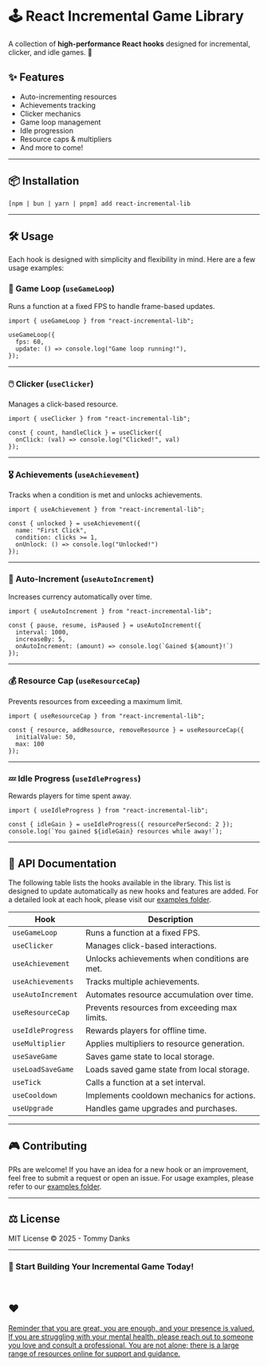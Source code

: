 # 🕹️ React Incremental Game Library

A collection of **high-performance React hooks** designed for incremental, clicker, and idle games. 🚀

## ✨ Features

- Auto-incrementing resources
- Achievements tracking
- Clicker mechanics
- Game loop management
- Idle progression
- Resource caps & multipliers
- And more to come!

---

## 📦 Installation

```
[npm | bun | yarn | pnpm] add react-incremental-lib
```

---

## 🛠️ Usage

Each hook is designed with simplicity and flexibility in mind. Here are a few usage examples:

### 🔄 Game Loop (`useGameLoop`)

Runs a function at a fixed FPS to handle frame-based updates.

```
import { useGameLoop } from "react-incremental-lib";

useGameLoop({
  fps: 60,
  update: () => console.log("Game loop running!"),
});
```

---

### 🖱️ Clicker (`useClicker`)

Manages a click-based resource.

```
import { useClicker } from "react-incremental-lib";

const { count, handleClick } = useClicker({
  onClick: (val) => console.log("Clicked!", val)
});
```

---

### 🎖️ Achievements (`useAchievement`)

Tracks when a condition is met and unlocks achievements.

```
import { useAchievement } from "react-incremental-lib";

const { unlocked } = useAchievement({
  name: "First Click",
  condition: clicks >= 1,
  onUnlock: () => console.log("Unlocked!")
});
```

---

### 🔼 Auto-Increment (`useAutoIncrement`)

Increases currency automatically over time.

```
import { useAutoIncrement } from "react-incremental-lib";

const { pause, resume, isPaused } = useAutoIncrement({
  interval: 1000,
  increaseBy: 5,
  onAutoIncrement: (amount) => console.log(`Gained ${amount}!`)
});
```

---

### 💰 Resource Cap (`useResourceCap`)

Prevents resources from exceeding a maximum limit.

```
import { useResourceCap } from "react-incremental-lib";

const { resource, addResource, removeResource } = useResourceCap({
  initialValue: 50,
  max: 100
});
```

---

### 💤 Idle Progress (`useIdleProgress`)

Rewards players for time spent away.

```
import { useIdleProgress } from "react-incremental-lib";

const { idleGain } = useIdleProgress({ resourcePerSecond: 2 });
console.log(`You gained ${idleGain} resources while away!`);
```

---

## 📄 API Documentation

The following table lists the hooks available in the library. This list is designed to update automatically as new hooks and features are added. For a detailed look at each hook, please visit our [examples folder](./examples).

| Hook               | Description                                   |
| ------------------ | --------------------------------------------- |
| `useGameLoop`      | Runs a function at a fixed FPS.               |
| `useClicker`       | Manages click-based interactions.             |
| `useAchievement`   | Unlocks achievements when conditions are met. |
| `useAchievements`  | Tracks multiple achievements.                 |
| `useAutoIncrement` | Automates resource accumulation over time.    |
| `useResourceCap`   | Prevents resources from exceeding max limits. |
| `useIdleProgress`  | Rewards players for offline time.             |
| `useMultiplier`    | Applies multipliers to resource generation.   |
| `useSaveGame`      | Saves game state to local storage.            |
| `useLoadSaveGame`  | Loads saved game state from local storage.    |
| `useTick`          | Calls a function at a set interval.           |
| `useCooldown`      | Implements cooldown mechanics for actions.    |
| `useUpgrade`       | Handles game upgrades and purchases.          |

---

## 🎮 Contributing

PRs are welcome! If you have an idea for a new hook or an improvement, feel free to submit a request or open an issue. For usage examples, please refer to our [examples folder](./examples).

---

## ⚖️ License

MIT License © 2025 - Tommy Danks

---

### 🚀 Start Building Your Incremental Game Today!

<br />

## ❤️

[Reminder that you are great, you are enough, and your presence is valued. If you are struggling with your mental health, please reach out to someone you love and consult a professional. You are not alone; there is a large range of resources online for support and guidance.](https://tdanks.com/mental-health/quote)
